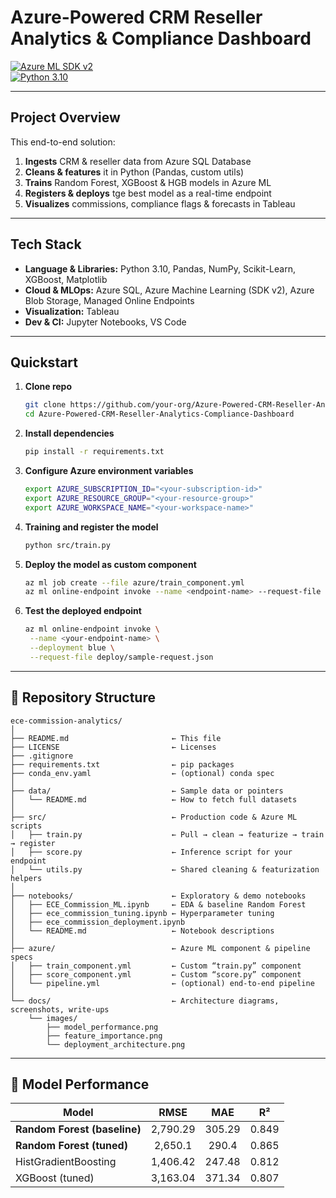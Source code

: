# Azure-Powered CRM Reseller Analytics & Compliance Dashboard

[![Azure ML SDK v2](https://img.shields.io/badge/Azure%20ML-SDK%20v2-blue)](https://learn.microsoft.com/azure/machine-learning/)  
[![Python 3.10](https://img.shields.io/badge/python-3.10+-blue)](https://www.python.org/)  

---

## Project Overview

This end-to-end solution:

1. **Ingests** CRM & reseller data from Azure SQL Database 
2. **Cleans & features** it in Python (Pandas, custom utils)  
3. **Trains** Random Forest, XGBoost & HGB models in Azure ML  
4. **Registers & deploys** tge best model as a real-time endpoint  
5. **Visualizes** commissions, compliance flags & forecasts in Tableau  

---

## Tech Stack

- **Language & Libraries:** Python 3.10, Pandas, NumPy, Scikit-Learn, XGBoost, Matplotlib  
- **Cloud & MLOps:** Azure SQL, Azure Machine Learning (SDK v2), Azure Blob Storage, Managed Online Endpoints  
- **Visualization:** Tableau  
- **Dev & CI:** Jupyter Notebooks, VS Code

---

## Quickstart

1. **Clone repo**  
   ```bash
   git clone https://github.com/your-org/Azure-Powered-CRM-Reseller-Analytics-Compliance-Dashboard.git
   cd Azure-Powered-CRM-Reseller-Analytics-Compliance-Dashboard

2. **Install dependencies**
    ```bash
    pip install -r requirements.txt
    ```
3. **Configure Azure environment variables**
    ```bash
    export AZURE_SUBSCRIPTION_ID="<your-subscription-id>"
    export AZURE_RESOURCE_GROUP="<your-resource-group>"
    export AZURE_WORKSPACE_NAME="<your-workspace-name>"
    ```
4. **Training and register the model**
   ```bash
   python src/train.py
   ```
5. **Deploy the model as custom component**
   ```bash
   az ml job create --file azure/train_component.yml
   az ml online-endpoint invoke --name <endpoint-name> --request-file sample-request.json
   ```
6. **Test the deployed endpoint**
    ```bash
   az ml online-endpoint invoke \
     --name <your-endpoint-name> \
     --deployment blue \
     --request-file deploy/sample-request.json
    ```

---

## 📂 Repository Structure

```text
ece-commission-analytics/
│
├── README.md                       ← This file  
├── LICENSE                         ← Licenses  
├── .gitignore                      
├── requirements.txt                ← pip packages  
├── conda_env.yaml                  ← (optional) conda spec  
│
├── data/                           ← Sample data or pointers  
│   └── README.md                   ← How to fetch full datasets  
│
├── src/                            ← Production code & Azure ML scripts  
│   ├── train.py                    ← Pull → clean → featurize → train → register  
│   ├── score.py                    ← Inference script for your endpoint  
│   └── utils.py                    ← Shared cleaning & featurization helpers  
│
├── notebooks/                      ← Exploratory & demo notebooks  
│   ├── ECE_Commission_ML.ipynb     ← EDA & baseline Random Forest  
│   ├── ece_commission_tuning.ipynb ← Hyperparameter tuning  
│   ├── ece_commission_deployment.ipynb  
│   └── README.md                   ← Notebook descriptions  
│
├── azure/                          ← Azure ML component & pipeline specs  
│   ├── train_component.yml         ← Custom “train.py” component  
│   ├── score_component.yml         ← Custom “score.py” component  
│   └── pipeline.yml                ← (optional) end-to-end pipeline  
│
└── docs/                           ← Architecture diagrams, screenshots, write-ups  
    └── images/                     
        ├── model_performance.png  
        ├── feature_importance.png  
        └── deployment_architecture.png  
```
---

## 📂 Model Performance

| Model                        |   RMSE   |   MAE  |   R²  |
| ---------------------------- | :------: | :----: | :---: |
| **Random Forest (baseline)** | 2,790.29 | 305.29 | 0.849 |
| **Random Forest (tuned)**    | 2,650.1  | 290.4  | 0.865 |
| HistGradientBoosting         | 1,406.42 | 247.48 | 0.812 |
| XGBoost (tuned)              | 3,163.04 | 371.34 | 0.807 |


